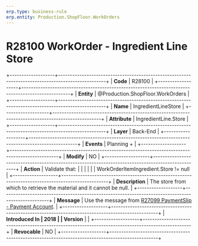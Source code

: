 ```yaml
---
erp.type: business-rule
erp.entity: Production.ShopFloor.WorkOrders
---
```


# R28100 WorkOrder - Ingredient Line Store
+-------------------+--------------------------------------------------------------------------------------------------+
| **Code**          | R28100                                                                                           |
+-------------------+--------------------------------------------------------------------------------------------------+
| **Entity**        | @Production.ShopFloor.WorkOrders                                                                                        |
+-------------------+--------------------------------------------------------------------------------------------------+
| **Name**          | IngredientLineStore                                                                              |
+-------------------+--------------------------------------------------------------------------------------------------+
| **Attribute**     | IngredientLine.Store                                                                             |
+-------------------+--------------------------------------------------------------------------------------------------+
| **Layer**         | Back-End                                                                                         |
+-------------------+--------------------------------------------------------------------------------------------------+
| **Events**        | Planning +                                                                                       |
+-------------------+--------------------------------------------------------------------------------------------------+
| **Modify**        | NO                                                                                               |
+-------------------+--------------------------------------------------------------------------------------------------+
| **Action**        | Validate that:                                                                                   |
|                   |                                                                                                  |
|                   | WorkOrderItemIngredient.Store != null                                                            |
+-------------------+--------------------------------------------------------------------------------------------------+
| **Description**   | The store from which to retrieve the material and it cannot be null.                             |
+-------------------+--------------------------------------------------------------------------------------------------+
| **Message**       | Use the message from [R27099 PaymentSlip - Payment Account](R27099.md).                          |
+-------------------+--------------------------------------------------------------------------------------------------+
| **Introduced In   | 2018                                                                                             |
| Version**         |                                                                                                  |
+-------------------+--------------------------------------------------------------------------------------------------+
| **Revocable**     | NO                                                                                               |
+-------------------+--------------------------------------------------------------------------------------------------+

  

  

  
